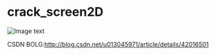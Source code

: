 crack_screen2D
==============
![Image text](https://raw.githubusercontent.com/OneHead/crack_screen2D/master/res/drawable-hdpi/123456.png)

CSDN BOLG:http://blog.csdn.net/u013045971/article/details/42016501
